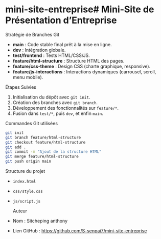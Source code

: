 # mini-site-entreprise# Mini-Site de Présentation d’Entreprise

 Stratégie de Branches Git

- **main** : Code stable final prêt à la mise en ligne.
- **dev** : Intégration globale.
- **test/frontend** : Tests HTML/CSS/JS.
- **feature/html-structure** : Structure HTML des pages.
- **feature/css-theme** : Design CSS (charte graphique, responsive).
- **feature/js-interactions** : Interactions dynamiques (carrousel, scroll, menu mobile).

 Étapes Suivies

1. Initialisation du dépôt avec `git init`.
2. Création des branches avec `git branch`.
3. Développement des fonctionnalités sur `feature/*`.
4. Fusion dans `test/*`, puis `dev`, et enfin `main`.

 Commandes Git utilisées

```bash
git init
git branch feature/html-structure
git checkout feature/html-structure
git add .
git commit -m "Ajout de la structure HTML"
git merge feature/html-structure
git push origin main
```

Structure du projet

- `index.html`
- `css/style.css`
- `js/script.js`

  Auteur

- Nom : Sitcheping anthony
- Lien GitHub : https://github.com/S-senpai7/mini-site-entreprise
